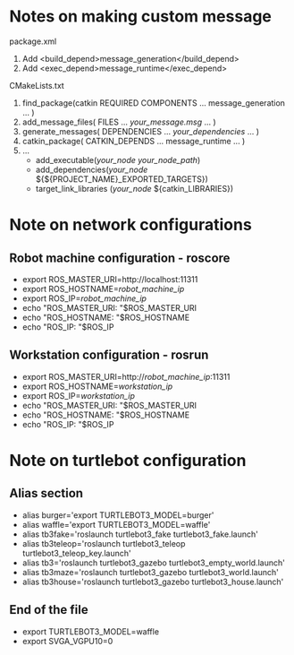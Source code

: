 # Notes on making custom message
package.xml
1. Add <build_depend>message_generation</build_depend>
1. Add <exec_depend>message_runtime</exec_depend>

CMakeLists.txt
1. find_package(catkin REQUIRED COMPONENTS
  ...
  message_generation 
  ...
  )
1. add_message_files(
  FILES
  ...
  *your_message.msg*
  ...
  )
1. generate_messages(
  DEPENDENCIES
  ...
  *your_dependencies*
  ...
  )
1. catkin_package(
  CATKIN_DEPENDS ... message_runtime ...
  )
1. ...
   - add_executable(*your_node* *your_node_path*)
   - add_dependencies(*your_node* ${${PROJECT_NAME}_EXPORTED_TARGETS})
   - target_link_libraries (*your_node* ${catkin_LIBRARIES})

# Note on network configurations
## Robot machine configuration - roscore
- export ROS_MASTER_URI=http://localhost:11311
- export ROS_HOSTNAME=*robot_machine_ip*
- export ROS_IP=*robot_machine_ip*
- echo "ROS_MASTER_URI: "$ROS_MASTER_URI
- echo "ROS_HOSTNAME: "$ROS_HOSTNAME
- echo "ROS_IP: "$ROS_IP

## Workstation configuration - rosrun
- export ROS_MASTER_URI=http://*robot_machine_ip*:11311
- export ROS_HOSTNAME=*workstation_ip*
- export ROS_IP=*workstation_ip*
- echo "ROS_MASTER_URI: "$ROS_MASTER_URI
- echo "ROS_HOSTNAME: "$ROS_HOSTNAME
- echo "ROS_IP: "$ROS_IP

# Note on turtlebot configuration
## Alias section
- alias burger='export TURTLEBOT3_MODEL=burger'
- alias waffle='export TURTLEBOT3_MODEL=waffle'
- alias tb3fake='roslaunch turtlebot3_fake turtlebot3_fake.launch'
- alias tb3teleop='roslaunch turtlebot3_teleop turtlebot3_teleop_key.launch'
- alias tb3='roslaunch turtlebot3_gazebo turtlebot3_empty_world.launch'
- alias tb3maze='roslaunch turtlebot3_gazebo turtlebot3_world.launch'
- alias tb3house='roslaunch turtlebot3_gazebo turtlebot3_house.launch'

## End of the file
- export TURTLEBOT3_MODEL=waffle
- export SVGA_VGPU10=0